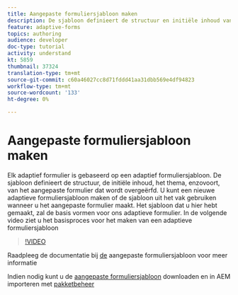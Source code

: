 ```yaml
---
title: Aangepaste formuliersjabloon maken
description: De sjabloon definieert de structuur en initiële inhoud van het adaptieve formulier.
feature: adaptive-forms
topics: authoring
audience: developer
doc-type: tutorial
activity: understand
kt: 5859
thumbnail: 37324
translation-type: tm+mt
source-git-commit: c60a46027cc8d71fddd41aa31dbb569e4df94823
workflow-type: tm+mt
source-wordcount: '133'
ht-degree: 0%

---
```



# Aangepaste formuliersjabloon maken

Elk adaptief formulier is gebaseerd op een adaptief formuliersjabloon. De sjabloon definieert de structuur, de initiële inhoud, het thema, enzovoort, van het aangepaste formulier dat wordt overgeërfd. U kunt een nieuwe adaptieve formuliersjabloon maken of de sjabloon uit het vak gebruiken wanneer u het aangepaste formulier maakt.
Het sjabloon dat u hier hebt gemaakt, zal de basis vormen voor ons adaptieve formulier.
In de volgende video ziet u het basisproces voor het maken van een adaptieve formuliersjabloon

>[!VIDEO](https://video.tv.adobe.com/v/37324/quality=9)

Raadpleeg de documentatie bij [de](https://docs.adobe.com/content/help/en/experience-manager-65/forms/adaptive-forms-advanced-authoring/template-editor.html) aangepaste formuliersjabloon voor meer informatie

Indien nodig kunt u de [aangepaste formuliersjabloon](assets/peak-application-template.zip) downloaden en in AEM importeren met [pakketbeheer](http://localhost:4502/crx/packmgr/index.jsp)




